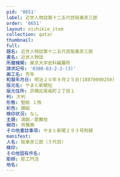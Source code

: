 ```yaml
---
pid: '0651'
label: 近世人物誌第十二五代目阪東彦三郎
order: '0651'
layout: nishikie_item
collection: qatar
thumbnail: 
full: 
題名: 近世人物誌第十二五代目阪東彦三郎
書名: 近世人物誌
所蔵機関: 東京大学史料編纂所
請求記号: '0380-63-2-2-(3)'
画工名: 芳年
和暦年月日: 明治２０年９月２５日(18870090250)
版元名: やまと新聞社
版元住所: 京橋区尾張町２丁目１
判: 大判
形態: 竪絵 １枚
彩色: 錦絵
検印状況: なし
主題: 演劇／歌舞伎
細目: 肖像画
その他書誌事項: やまと新聞２９３号附録
manifest: 
人名: 阪東彦三郎（５代目）
検印: 
その他固有件名: 
彫師: 彫工円活
地名: 
---
```

